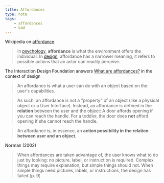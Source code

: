 ```yaml
---
title: Affordances
type: note
tags:
    - affordances
    - bad
---
```


Wikipedia on [affordance](https://en.wikipedia.org/wiki/Affordance)

> In [psychology](https://en.wikipedia.org/wiki/Psychology), **affordance** is what the environment offers the individual. In [design](https://en.wikipedia.org/wiki/Design "Design"), affordance has a narrower meaning, it refers to possible actions that an actor can readily perceive.

The Interaction Design Foundation answers [What are affordances?](https://www.interaction-design.org/literature/topics/affordances) in the context of design

> An affordance is what a user can do with an object based on the user's capabilities.

> As such, an affordance is not a "property" of an object (like a physical object or a User Interface). Instead, an affordance is defined in the **relation** between the user and the object: A door affords opening if you can reach the handle. For a toddler, the door does **not** afford opening if she cannot reach the handle.

> An affordance is, in essence, an **action possibility in the relation between user and an object**.

Norman (2002) 

> When affordances are taken advantage of, the user knows what to do just by looking: no picture, label, or instruction is required. Complex things may require explanation, but simple things should not. When simple things need pictures, labels, or instructions, the design has failed (p. 9)



